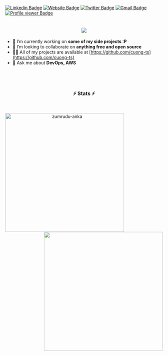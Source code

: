 [![Linkedin Badge](https://img.shields.io/badge/-ndcuong-blue?style=flat&logo=Linkedin&logoColor=white&link=https://www.linkedin.com/in/ndcuong/)](https://www.linkedin.com/in/ndcuong/)
[![Website Badge](https://img.shields.io/badge/-cuongdev.ml-47CCCC?style=flat&logo=Google-Chrome&logoColor=white&link=https://docs.cuong-dev.ml/)](https://docs.cuong-dev.ml/)
[![Twitter Badge](https://img.shields.io/badge/-cuongaws-1ca0f1?style=flat&labelColor=1ca0f1&logo=twitter&logoColor=white&link=https://twitter.com/cuongaws)](https://twitter.com/cuongaws)
[![Gmail Badge](https://img.shields.io/badge/-ndc.uit-c14438?style=flat&logo=Gmail&logoColor=white&link=mailto:ndc.uit@gmail.com)](mailto:ndc.uit@gmail.com)
[![Profile viewer Badge](https://komarev.com/ghpvc/?username=cuong-nd)](https://komarev.com/ghpvc/?username=cuong-nd)

<h1 align="center">
  <a href="https://git.io/typing-svg">
    <img src="https://readme-typing-svg.herokuapp.com/?lines=Hello,+There!+👋;This+is+Cuong....;Nice+to+meet+you!&center=true&size=30">
  </a>
</h1>

* 🔭 I’m currently working on **some of my side projects :P**
* 👯 I’m looking to collaborate on **anything free and open source**
* 👨‍💻 All of my projects are available at [https://github.com/cuong-ts](https://github.com/cuong-ts)
* 💬 Ask me about **DevOps, AWS**


##

<!--Status
<a href="#"><img align="left" width="50%" src="https://metrics.lecoq.io/cuong-nd?template=classic&base.header=0&base.activity=0&base.community=0&base.repositories=0&base.metadata=0&activity=1&activity.limit=5&activity.load=300&activity.days=14&activity.filter=all&activity.visibility=all&activity.timestamps=false&config.timezone=Asia%2FShanghai" /></a>
-->
<!--
<h3 align="center">⚡ Interested ⚡ </h3>

![Amazon AWS](https://img.shields.io/badge/Amazon%20AWS-black?style=flat-square&logo=amazon-aws)
![Google Cloud](https://img.shields.io/badge/Google%20Cloud-black?style=flat-square&logo=google-cloud)
![Git](https://img.shields.io/badge/-Git-black?style=flat-square&logo=git)
![GitHub](https://img.shields.io/badge/-GitHub-black?style=flat-square&logo=github)
![GitLab](https://img.shields.io/badge/-GitLab-black?style=flat-square&logo=gitlab)
![Docker](https://img.shields.io/badge/-Docker-black?style=flat-square&logo=docker)
![K8s](https://img.shields.io/badge/-Kubernetes-black?style=flat-square&logo=kubernetes)
![MongoDB](https://img.shields.io/badge/-MongoDB-black?style=flat-square&logo=mongodb)
![Redis](https://img.shields.io/badge/-Redis-black?style=flat-square&logo=Redis)
![ElasticSearch](https://img.shields.io/badge/-ElasticSearch-black??style=flat-square&logo=elasticsearch)
![PostgreSQL](https://img.shields.io/badge/-PostgreSQL-black??style=flat-square&logo=postgresql)
![MySQL](https://img.shields.io/badge/-MySQL-black?style=flat-square&logo=mysql)
![MacOS](https://img.shields.io/badge/macOS-black??style=flat-square&logo=apple&logoColor=white)
![Linux](https://img.shields.io/badge/Linux-black?style=flat-square&logo=linux)
![Centos](https://img.shields.io/badge/CentOS-black?style=flat-square&logo=linux)
![Ansible](https://img.shields.io/badge/Ansible-black?style=flat-square&logo=ansible)
[![Terraform](https://img.shields.io/badge/Terraform-black?style=flat-square&logo=terraform&logoColor=white)](https://www.terraform.io/)
![Grafana](https://img.shields.io/badge/Grafana-black?style=flat-square&logo=grafana)
![Prometheus](https://img.shields.io/badge/Prometheus-black?style=flat-square&logo=prometheus)
![Elasticsearch](https://img.shields.io/badge/Elasticsearch-black??style=flat-square&logo=elasticsearch)
![Logstash](https://img.shields.io/badge/Logstash-black??style=flat-square&logo=logstash)
![Kibana](https://img.shields.io/badge/Kibana-black??style=flat-square&logo=kibana)
-->

#
<br>
<h3 align="center">⚡ Stats ⚡</h3>
<br>
<p align=center>
  <div align=center>
    <a href="https://github.com/denvercoder1/github-readme-streak-stats" title="Go to Source">
      <img align="left" width=380 src="https://github-readme-streak-stats.herokuapp.com/?user=cuong-nd&theme=react&border=61dafb&hide_border=true" alt="zumrudu-anka" />
    </a>
    <a href="https://github.com/anuraghazra/github-readme-stats" title="Go to Source">
      <img align="right" width=380 src="https://github-readme-stats.vercel.app/api?username=cuong-nd&show_icons=true&theme=react&border_color=61dafb&hide_border=true" />
    </a>
  </div>
  <br><br><br><br>

  <br>
</p>

#



<!--

<h3 align="left">⚡ My badge ⚡ </h3>

[![AWS Certified Solutions Architect – Associate](https://images.credly.com/size/110x110/images/4bc21d8b-4afe-4fbd-9a90-a9de8bf7b240/AWS-SolArchitect-Associate-2020.png)](https://www.credly.com/badges/aa491e3b-e2e1-4feb-a3b8-67bb4ef1014d "AWS Certified Solutions Architect – Associate")
[![HashiCorp Certified: Terraform Associate](https://images.credly.com/size/110x110/images/5b075140-d286-4c8a-9be9-2b87f9e10839/Terraform-Associate-Badge.png)](https://www.credly.com/badges/3e74e097-1bcd-4c8c-85f9-51873a451b12 "HashiCorp Certified: Terraform Associate")

-->
